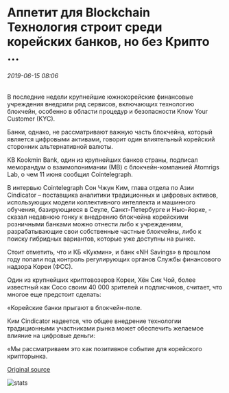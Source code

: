 # Аппетит для Blockchain Технология строит среди корейских банков, но без Крипто ...

###### 2019-06-15 08:06

В последние недели крупнейшие южнокорейские финансовые учреждения внедрили ряд сервисов, включающих технологию блокчейн, особенно в области процедур и безопасности Know Your Customer (KYC).

Банки, однако, не рассматривают важную часть блокчейна, который является цифровыми активами, говорит один влиятельный корейский сторонник альтернативной валюты.

KB Kookmin Bank, один из крупнейших банков страны, подписал меморандум о взаимопонимании (МВ) с блокчейн-компанией Atomrigs Lab, о чем 11 июня сообщил Cointelegraph.

В интервью Cointelegraph Сон Чжун Ким, глава отдела по Азии Cindicator – поставщика аналитики традиционных и цифровых активов, использующих модели коллективного интеллекта и машинного обучения, базирующиеся в Сеуле, Санкт-Петербурге и Нью-йорке, - сказал недавнюю гонку к внедрению блокчейна корейскими розничными банками можно отнести либо к учреждениям, разрабатывающие свои собственные частные блокчейны, либо к поиску гибридных вариантов, которые уже доступны на рынке.

Стоит отметить, что и КБ «Кукмин», и банк «NH Savings» в прошлом году попали под контроль регулирующих органов Службы финансового надзора Кореи (ФСС).

Один из крупнейших криптовозеров Кореи, Хён Сик Чой, более известный как Сосо своим 40 000 зрителей и подписчиков, считает, что многое еще предстоит сделать:

«Корейские банки прыгают в блокчейн-поле.

Ким Cindicator надеется, что общее внедрение технологии традиционными участниками рынка может обеспечить желаемое влияние на цифровые деньги:

«Мы рассматриваем это как позитивное событие для корейского крипторынка.

[Original source](https://cointelegraph.com/news/appetite-for-blockchain-tech-builds-among-korean-banks-but-without-crypto)

![stats](https://c.statcounter.com/11760860/0/a89fa40b/1/ "stats")